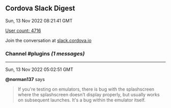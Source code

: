 ## Cordova Slack Digest
Sun, 13 Nov 2022 08:21:41 GMT

[User count: 4716](https://cordova.slack.com/)


Join the conversation at [slack.cordova.io](http://slack.cordova.io/)

### __Channel #plugins__ _(1 messages)_
---

Sun, 13 Nov 2022 05:02:51 GMT

__@norman137__ says 
> If you're testing on emulators, there is bug with the splashscreen where the splashscreen doesn't display properly, but usually works on subsequent launches. It's a bug within the emulator itself.
> 
